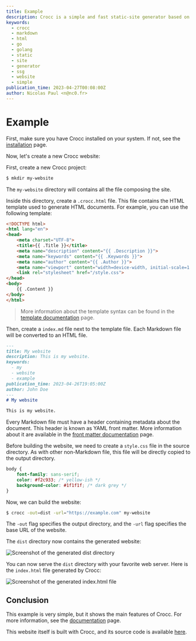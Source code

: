 ```yaml
---
title: Example
description: Crocc is a simple and fast static-site generator based on Markdown. 
keywords:
  - crocc
  - markdown
  - html
  - go
  - golang
  - static
  - site
  - generator
  - ssg
  - website
  - simple
publication_time: 2023-04-27T00:08:00Z
author: Nicolas Paul <n@nc0.fr>
---
```

# Example

First, make sure you have Crocc installed on your system.
If not, see the [installation](/#installation) page.

Now, let's create a new Crocc website:

First, create a new Crocc project:

```bash
$ mkdir my-website
```

The `my-website` directory will contains all the file composing the site.

Inside this directory, create a `.crocc.html` file.
This file contains the HTML template used to generate HTML documents.
For example, you can use the following template:

```html
<!DOCTYPE html>
<html lang="en">
<head>
	<meta charset="UTF-8">
	<title>{{ .Title }}</title>
	<meta name="description" content="{{ .Description }}">
	<meta name="keywords" content="{{ .Keywords }}">
	<meta name="author" content="{{ .Author }}">
	<meta name="viewport" content="width=device-width, initial-scale=1.0">
	<link rel="stylesheet" href="/style.css">
</head>
<body>
	{{ .Content }}
</body>
</html>
```

> More information about the template syntax can be found in the 
> [template documentation](/doc/templates) page.

Then, create a `index.md` file next to the template file.
Each Markdown file will be converted to an HTML file.

```markdown
---
title: My website
description: This is my website.
keywords:
  - my
  - website
  - example
publication_time: 2023-04-26T19:05:00Z
author: John Doe
---
# My website

This is my website.
```

Every Markdown file must have a header containing metadata about the document.
This header is known as YAML front matter. More information about it are
available in the [front matter documentation](/doc/markdown) page.

Before building the website, we need to create a `style.css` file in the
source directory.
As with other non-Markdown file, this file will be directly copied to the
output directory.

```css
body {
	font-family: sans-serif;
	color: #f2c933; /* yellow-ish */
	background-color: #1f1f1f; /* dark grey */
}
```

Now, we can build the website:

```bash
$ crocc -out=dist -url="https://example.com" my-website
```

The `-out` flag specifies the output directory, and the `-url` flag specifies
the base URL of the website.

The `dist` directory now contains the generated website:

![Screenshot of the generated dist directory](/assets/example_dist.png)

You can now serve the `dist` directory with your favorite web server.
Here is the `index.html` file generated by Crocc:

![Screenshot of the generated index.html file](/assets/example_index.png)

## Conclusion

This example is very simple, but it shows the main features of Crocc.
For more information, see the [documentation](/doc) page.

This website itself is built with Crocc, and its source code is available
[here](https://github.com/n1c00o/crocc/tree/master/doc/).
